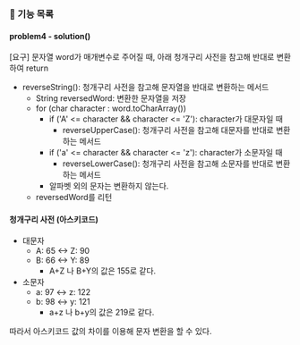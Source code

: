 ### 🚀 기능 목록

####  problem4 - solution()
[요구] 문자열 word가 매개변수로 주어질 때, 아래 청개구리 사전을 참고해 반대로 변환하여 return
- reverseString(): 청개구리 사전을 참고해 문자열을 반대로 변환하는 메서드
   - String reversedWord: 변환한 문자열을 저장
   - for (char character : word.toCharArray())
      - if ('A' <= character && character <= 'Z'): character가 대문자일 때
         - reverseUpperCase(): 청개구리 사전을 참고해 대문자를 반대로 변환하는 메서드
      - if ('a' <= character && character <= 'z'): character가 소문자일 때
         - reverseLowerCase(): 청개구리 사전을 참고해 소문자를 반대로 변환하는 메서드
      - 알파벳 외의 문자는 변환하지 않는다.
   - reversedWord를 리턴

#### 청개구리 사전 (아스키코드)
- 대문자
  - A: 65 <-> Z: 90
  - B: 66 <-> Y: 89
    - A+Z 나 B+Y의 값은 155로 같다.
- 소문자
  - a: 97 <-> z: 122
  - b: 98 <-> y: 121
    - a+z 나 b+y의 값은 219로 같다.
  
따라서 아스키코드 값의 차이를 이용해 문자 변환을 할 수 있다.